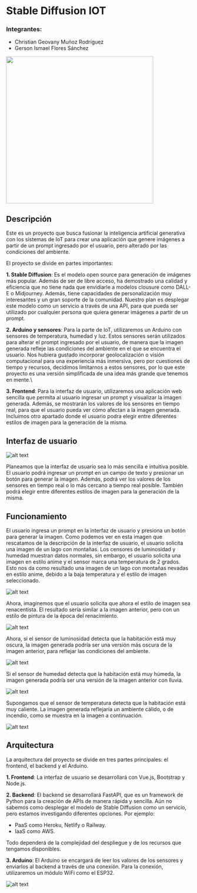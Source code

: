 # Stable Diffusion IOT

### Integrantes:

- Christian Geovany Muñoz Rodríguez
- Gerson Ismael Flores Sánchez
 
<img src="img/SDIOT.webp" width="400" height="400" align="center">

## Descripción

Este es un proyecto que busca fusionar la inteligencia artificial generativa con los sistemas de IoT para crear una aplicación que genere imágenes  a partir de un prompt ingresado por el usuario, pero alterado por las condiciones del ambiente. 

El proyecto se divide en  partes importantes:

**1. Stable Diffusion**:  Es el modelo open source para generación de imágenes más popular. Además de ser de libre acceso, ha demostrado una calidad y eficiencia que no tiene nada que envidiarle a modelos clousure como DALL-E o Midjourney. Además, tiene capacidades de personalización muy interesantes y un gran soporte de la comunidad.
Nuestro plan es desplegar este modelo como un servicio a través de una API, para que pueda ser utilizado por cualquier persona que quiera generar imágenes a partir de un prompt.

**2. Arduino y sensores**: Para la parte de IoT, utilizaremos un Arduino con sensores de temperatura, humedad y luz. Estos sensores serán utilizados para alterar el prompt ingresado por el usuario, de manera que la imagen generada refleje las condiciones del ambiente en el que se encuentra el usuario. Nos hubiera gustado incorporar  geolocalización o visión computacional para una experiencia más inmersiva, pero por cuestiones de tiempo y recursos, decidimos limitarnos a estos sensores, por lo que este proyecto es una versión simplificada de una idea más grande que tenemos en mente.\

**3. Frontend**: Para la interfaz de usuario, utilizaremos una aplicación web sencilla que permita al usuario ingresar un prompt y visualizar la imagen generada. Además, se mostrarán los valores de los sensores en tiempo real, para que el usuario pueda ver cómo afectan a la imagen generada. Incluimos otro apartado donde el usuario podra elegir entre diferentes estilos de imagen para la generación de la misma.

## Interfaz de usuario

![alt text](img/1.jpg)

Planeamos que la interfaz de usuario sea lo más sencilla e intuitiva posible. El usuario podrá ingresar un prompt en un campo de texto y presionar un botón para generar la imagen. Además, podrá ver los valores de los sensores en tiempo real o lo más cercano a tiempo real posible. También podrá elegir entre diferentes estilos de imagen para la generación de la misma.

## Funcionamiento

El usuario ingresa un prompt en la interfaz de usuario y presiona un botón para generar la imagen. Como podemos ver en esta imagen que rescatamos de la descripción de la interfaz de usuario, el usuario solicita una imagen de un lago con montañas. Los censores de luminosidad y humedad muestran datos normales, sin embargo,  el usuario solicita una imagen en estilo anime y el sensor marca una temperatura de 2 grados. Esto nos da como resultado una imagen de un lago con montañas nevadas en estilo anime, debido a la baja temperatura y el estilo de imagen seleccionado.

![alt text](img/2.jpg)

Ahora, imaginemos que el usuario solicita que ahora el estilo de imagen sea renacentista. El resultado sería similar a la imagen anterior, pero con un estilo de pintura de la época del renacimiento.

![alt text](img/3.jpg)

Ahora, si el sensor de luminosidad detecta que la habitación está muy oscura, la imagen generada podría ser una versión más oscura de la imagen anterior, para reflejar las condiciones del ambiente.

![alt text](img/4.jpg)

Si el sensor de humedad detecta que la habitación está muy húmeda, la imagen generada podría ser una versión de la imagen anterior con lluvia.

![alt text](img/5.jpg)

Supongamos que el sensor de temperatura detecta que la habitación está muy caliente. La imagen generada reflejaría un ambiente cálido,  o de incendio, como se muestra en la imagen a continuación.

![alt text](img/6.jpg)

## Arquitectura

La arquitectura del proyecto se divide en tres partes principales: el frontend, el backend y el Arduino.

**1. Frontend**: La interfaz de usuario se desarrollará con Vue.js, Bootstrap y Node.js.

**2. Backend**: El backend se desarrollará FastAPI, que es un framework de Python para la creación de APIs de manera rápida y sencilla. Aún no sabemos como desplegar el modelo de Stable Diffusion como un servicio, pero estamos investigando diferentes opciones. Por ejemplo:

- PaaS como Heroku, Netlify o Railway.
- IaaS como AWS.
  
Todo dependerá de la complejidad del despliegue y de los recursos que tengamos disponibles.

**3. Arduino**: El Arduino se encargará de leer los valores de los sensores y enviarlos al backend a través de una conexión. Para la conexión, utilizaremos un módulo WiFi como el ESP32.

![alt text](img/7.jpg)
